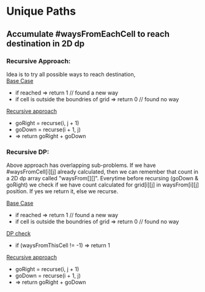 
# Unique Paths
## Accumulate #waysFromEachCell to reach destination in 2D dp
### Recursive Approach:
Idea is to try all possible ways to reach destination, 
<br>
<u> Base Case </u>
  - if reached => return 1 // found a new way
  - if cell is outside the boundries of grid => return 0 // found no way

<u> Recursive approach </u>
  - goRight = recurse(i, j + 1) 
  - goDown = recurse(i + 1, j) 
  - => return goRight + goDown 
 
 ### Recursive DP:
 Above approach has overlapping sub-problems. 
 If we have #waysFromCell[i][j] already calculated, then we can remember that count in a 2D dp array called 
 "waysFrom[][]".
 Everytime before recursing (goDown & goRight) we check if we have count calculated for grid[i][j] in waysFrom[i][j] position. If yes we return it, else we recurse.
 
<u> Base Case </u>
  - if reached => return 1 // found a new way
  - if cell is outside the boundries of grid => return 0 // found no way

<u> DP check </u>
  - if (waysFromThisCell != -1) => return 1	
  
<u> Recursive approach </u>
  - goRight = recurse(i, j + 1) 
  - goDown = recurse(i + 1, j) 
  - => return goRight + goDown 
